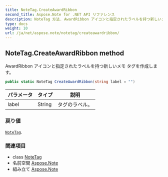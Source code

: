 ```yaml
---
title: NoteTag.CreateAwardRibbon
second_title: Aspose.Note for .NET API リファレンス
description: NoteTag 方法. AwardRibbon アイコンと指定されたラベルを持つ新しいメモ タグを作成します
type: docs
weight: 10
url: /ja/net/aspose.note/notetag/createawardribbon/
---
```

## NoteTag.CreateAwardRibbon method

AwardRibbon アイコンと指定されたラベルを持つ新しいメモ タグを作成します。

```csharp
public static NoteTag CreateAwardRibbon(string label = "")
```

| パラメータ | タイプ | 説明 |
| --- | --- | --- |
| label | String | タグのラベル。 |

### 戻り値

[`NoteTag`](../).

### 関連項目

* class [NoteTag](../)
* 名前空間 [Aspose.Note](../../notetag/)
* 組み立て [Aspose.Note](../../../)



